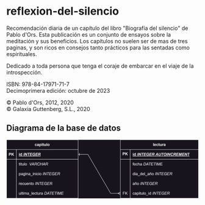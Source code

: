# reflexion-del-silencio
Recomendación diaria de un capítulo del libro "Biografía del silencio" de Pablo d'Ors. Esta publicación es un conjunto de ensayos sobre la meditación y sus beneficios.
Los capítulos no suelen ser de mas de tres paginas, y son ricos en consejos tanto prácticos para las sentadas como espirituales.

Dedicado a toda persona que tenga el coraje de embarcar en el viaje de la introspección.


ISBN: 978-84-17971-71-7 <br>
Decimoprimera edición: octubre de 2023

© Pablo d'Ors, 2012, 2020<br>
© Galaxia Guttenberg, S.L., 2020


## Diagrama de la base de datos
![diagrama](./diagrama.drawio.svg)
